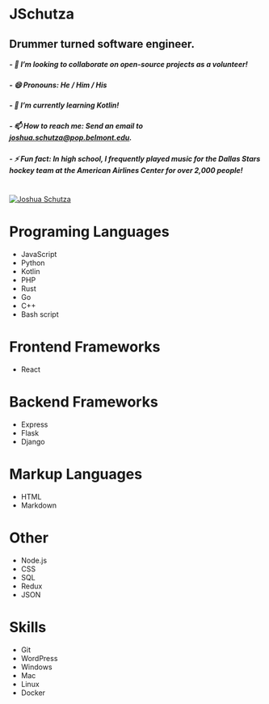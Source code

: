 # JSchutza


## Drummer turned software engineer.
##### - :rocket: I’m looking to collaborate on open-source projects as a volunteer!
##### - 😄  Pronouns: He / Him / His
##### - 🔭  I’m currently learning Kotlin!
##### - 📫  How to reach me: Send an email to joshua.schutza@pop.belmont.edu.
##### - ⚡  Fun fact: In high school, I frequently played music for the Dallas Stars hockey team at the American Airlines Center for over 2,000 people! 

<br/>

<a href="https://github.com/JSchutza">
<img align="center" src="https://github-readme-stats.vercel.app/api?username=JSchutza&show_icons=true&theme=gotham&include_all_commits=true&count_private=true" alt="Joshua Schutza" />
</a>

<br/>

# Programing Languages
* JavaScript
* Python
* Kotlin
* PHP
* Rust
* Go
* C++
* Bash script

# Frontend Frameworks
* React

# Backend Frameworks
* Express
* Flask
* Django


# Markup Languages
* HTML
* Markdown  


# Other
* Node.js
* CSS
* SQL
* Redux
* JSON


# Skills
* Git
* WordPress
* Windows
* Mac
* Linux
* Docker


